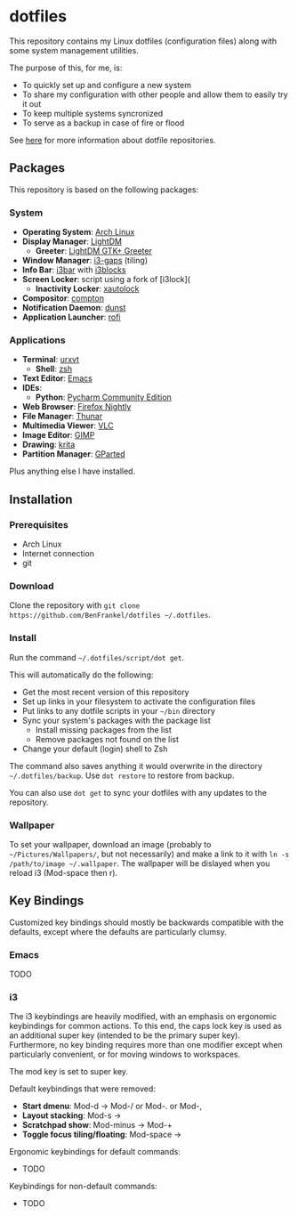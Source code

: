 # dotfiles

This repository contains my Linux dotfiles (configuration files) along with some system management utilities.

The purpose of this, for me, is:

- To quickly set up and configure a new system
- To share my configuration with other people and allow them to easily try it out
- To keep multiple systems syncronized
- To serve as a backup in case of fire or flood

See [here](dotfiles.github.io) for more information about dotfile repositories.


## Packages

This repository is based on the following packages:


### System

- **Operating System**: [Arch Linux](archlinux.org)
- **Display Manager**: [LightDM](freedesktop.org/wiki/Software/LightDM)
    - **Greeter**: [LightDM GTK+ Greeter](launchpad.net/lightdm-gtk-greeter)
- **Window Manager**: [i3-gaps](github.com/Airblader/i3) (tiling)
- **Info Bar**: [i3bar](i3wm.org/i3bar) with [i3blocks](vivien.github.io/i3blocks)
- **Screen Locker**: script using a fork of [i3lock](
    - **Inactivity Locker**: [xautolock](freecode.com/projects/xautolock)
- **Compositor**: [compton](github.com/chjj/compton)
- **Notification Daemon**: [dunst](dunst-project.org)
- **Application Launcher**: [rofi](davedavenport.github.io/rofi)


### Applications

- **Terminal**: [urxvt](rxvt.sourceforge.net)
    - **Shell**: [zsh](zsh.sourceforge.net)
- **Text Editor**: [Emacs](gnu.org/software/emacs)
- **IDEs**:
    - **Python**: [Pycharm Community Edition](jetbrains.com/pycharm)
- **Web Browser**: [Firefox Nightly](mozilla.org/en-US/firefox/channel/desktop)
- **File Manager**: [Thunar](git.xfce.org/xfe/thunar)
- **Multimedia Viewer**: [VLC](videolan.org/vlc)
- **Image Editor**: [GIMP](gimp.org)
- **Drawing**: [krita](krita.org)
- **Partition Manager**: [GParted](gparted.org)

Plus anything else I have installed.


## Installation


### Prerequisites

- Arch Linux
- Internet connection
- git


### Download

Clone the repository with `git clone https://github.com/BenFrankel/dotfiles ~/.dotfiles`.

### Install

Run the command `~/.dotfiles/script/dot get`.

This will automatically do the following:

- Get the most recent version of this repository
- Set up links in your filesystem to activate the configuration files
- Put links to any dotfile scripts in your `~/bin` directory
- Sync your system's packages with the package list
    - Install missing packages from the list
    - Remove packages not found on the list
- Change your default (login) shell to Zsh

The command also saves anything it would overwrite in the directory `~/.dotfiles/backup`. Use `dot restore` to restore from backup.

You can also use `dot get` to sync your dotfiles with any updates to the repository.

### Wallpaper

To set your wallpaper, download an image (probably to `~/Pictures/Wallpapers/`, but not necessarily) and make a link to it with `ln -s /path/to/image ~/.wallpaper`. The wallpaper will be dislayed when you reload i3 (Mod-space then r).


## Key Bindings

Customized key bindings should mostly be backwards compatible with the defaults, except where the defaults are particularly clumsy.


### Emacs

TODO


### i3

The i3 keybindings are heavily modified, with an emphasis on ergonomic keybindings for common actions. To this end, the caps lock key is used as an additional super key (intended to be the primary super key). Furthermore, no key binding requires more than one modifier except when particularly convenient, or for moving windows to workspaces.

The mod key is set to super key.

Default keybindings that were removed:

- **Start dmenu**: Mod-d -> Mod-/ or Mod-. or Mod-,
- **Layout stacking**: Mod-s -> <removed>
- **Scratchpad show**: Mod-minus -> Mod-+
- **Toggle focus tiling/floating**: Mod-space -> <removed>

Ergonomic keybindings for default commands:

- TODO

Keybindings for non-default commands:

- TODO


